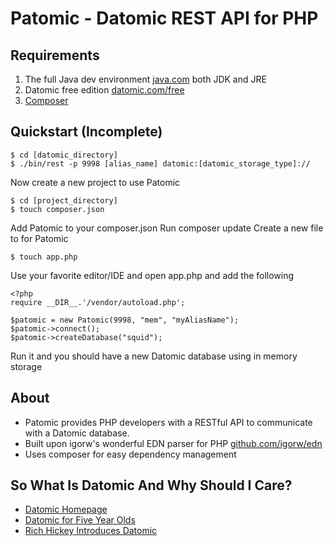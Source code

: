 Patomic - Datomic REST API for PHP
==================================

Requirements
-----------
1. The full Java dev environment [java.com](http://www.java.com) both JDK and JRE
2. Datomic free edition [datomic.com/free](http://downloads.datomic.com/free.html)
3. [Composer](http://getcomposer.org/)

Quickstart (Incomplete)
-----------------------

```
$ cd [datomic_directory]
$ ./bin/rest -p 9998 [alias_name] datomic:[datomic_storage_type]://
```
Now create a new project to use Patomic

```
$ cd [project_directory]
$ touch composer.json
```

Add Patomic to your composer.json
Run composer update 
Create a new file to for Patomic

```
$ touch app.php
```

Use your favorite editor/IDE and open app.php and add the following

```
<?php
require __DIR__.'/vendor/autoload.php';

$patomic = new Patomic(9998, "mem", "myAliasName");
$patomic->connect();
$patomic->createDatabase("squid");
```

Run it and you should have a new Datomic database using in memory storage

About
-----
- Patomic provides PHP developers with a RESTful API to communicate with a Datomic database.
- Built upon igorw's wonderful EDN parser for PHP [github.com/igorw/edn](https://github.com/igorw/edn)
- Uses composer for easy dependency management

So What Is Datomic And Why Should I Care?
-----------------------------------------
- [Datomic Homepage](http://www.datomic.com)
- [Datomic for Five Year Olds](http://www.flyingmachinestudios.com/programming/datomic-for-five-year-olds/)
- [Rich Hickey Introduces Datomic](http://www.youtube.com/watch?v=RKcqYZZ9RDY)
